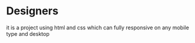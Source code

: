# Designers
it is a project using html and css which can fully responsive on any mobile type and desktop
